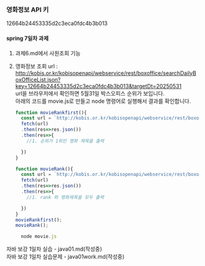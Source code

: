 ### 영화정보 API 키
12664b24453335d2c3eca0fdc4b3b013  

#### spring 7일차 과제 
1. 과제6.md에서 사원조회 기능 
2. 영화정보 조회
    url : http://kobis.or.kr/kobisopenapi/webservice/rest/boxoffice/searchDailyBoxOfficeList.json?key=12664b24453335d2c3eca0fdc4b3b013&targetDt=20250531  
    url을 브라우저에서 확인하면 5월31일 박스오피스 순위가 보입니다.  
    아래의 코드를 movie.js로 만들고 node 명령어로 실행해서 결과를 확인합니다.  
    ```javascript
    function movieRankfirst(){
      const url = `http://kobis.or.kr/kobisopenapi/webservice/rest/boxoffice/searchDailyBoxOfficeList.json?key=12664b24453335d2c3eca0fdc4b3b013&targetDt=20250531`
      fetch(url)
      .then(res=>res.json())
      .then(res=>{
        //1. 순위가 1위인 영화 제목을 출력

      })
    }

    function movieRank(){
      const url = `http://kobis.or.kr/kobisopenapi/webservice/rest/boxoffice/searchDailyBoxOfficeList.json?key=12664b24453335d2c3eca0fdc4b3b013&targetDt=20250531`
      fetch(url)
      .then(res=>res.json())
      .then(res=>{
        //1. rank 와 영화제목을 모두 출력

      })
    }
    movieRankfirst();
    movieRank();
    ```

    ```javascript
      node movie.js
    ```

자바 보강 1일차 실습 - java01.md(작성중)    
자바 보강 1일차 실습문제 - java01work.md(작성중)  